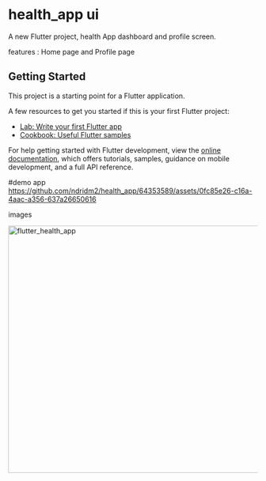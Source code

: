 # health_app ui

A new Flutter project, health App dashboard and profile screen.

features : Home page and Profile page

## Getting Started

This project is a starting point for a Flutter application.

A few resources to get you started if this is your first Flutter project:

- [Lab: Write your first Flutter app](https://docs.flutter.dev/get-started/codelab)
- [Cookbook: Useful Flutter samples](https://docs.flutter.dev/cookbook)

For help getting started with Flutter development, view the
[online documentation](https://docs.flutter.dev/), which offers tutorials,
samples, guidance on mobile development, and a full API reference.

#demo app
https://github.com/ndridm2/health_app/64353589/assets/0fc85e26-c16a-4aac-a356-637a26650616

images

<img width="800" height="500" alt="flutter_health_app" src="https://github.com/ndridm2/health_app/assets/64353589/3f21a6c9-e8dc-47a6-9ea2-cbe794add69b">

